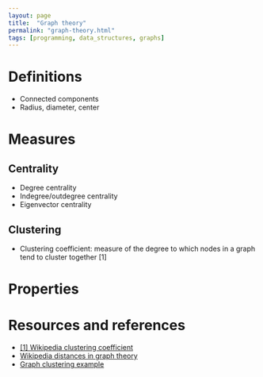 ```yaml
---
layout: page
title:  "Graph theory"
permalink: "graph-theory.html"
tags: [programming, data_structures, graphs]
---
```


# Definitions
* Connected components
* Radius, diameter, center

# Measures
## Centrality
* Degree centrality
* Indegree/outdegree centrality
* Eigenvector centrality

## Clustering
* Clustering coefficient: measure of the degree to which nodes in a graph tend to cluster together [1]

# Properties


# Resources and references
* [[1] Wikipedia clustering coefficient](https://en.wikipedia.org/wiki/Clustering_coefficient)
* [Wikipedia distances in graph theory](https://en.wikipedia.org/wiki/Distance_(graph_theory))
* [Graph clustering example](https://www.quora.com/What-is-graph-clustering)
